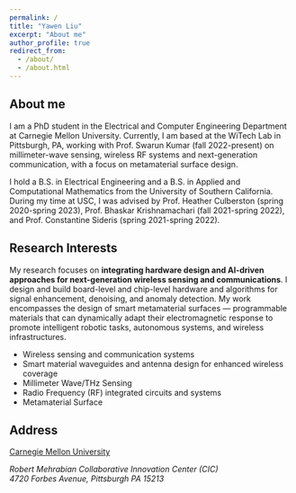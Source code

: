 ```yaml
---
permalink: /
title: "Yawen Liu"
excerpt: "About me"
author_profile: true
redirect_from: 
  - /about/
  - /about.html
---
```


About me
------ 
I am a PhD student in the Electrical and Computer Engineering Department at Carnegie Mellon University. Currently, I am based at the WiTech Lab in Pittsburgh, PA, working with Prof. Swarun Kumar (fall 2022-present) on millimeter-wave sensing, wireless RF systems and next-generation communication, with a focus on metamaterial surface design. 

I hold a B.S. in Electrical Engineering and a B.S. in Applied and Computational Mathematics from the University of Southern California. During my time at USC, I was advised by Prof. Heather Culberston (spring 2020-spring 2023), Prof. Bhaskar Krishnamachari (fall 2021-spring 2022), and Prof. Constantine Sideris (spring 2021-spring 2022).

Research Interests
------ 

My research focuses on **integrating hardware design and AI-driven approaches for next-generation wireless sensing and communications**. I design and build board-level and chip-level hardware and algorithms for signal enhancement, denoising, and anomaly detection. My work encompasses the design of smart metamaterial surfaces — programmable materials that can dynamically adapt their electromagnetic response to promote intelligent robotic tasks, autonomous systems, and wireless infrastructures.

* Wireless sensing and communication systems
* Smart material waveguides and antenna design for enhanced wireless coverage
* Millimeter Wave/THz Sensing
* Radio Frequency (RF) integrated circuits and systems
* Metamaterial Surface

Address
------
[Carnegie Mellon University](https://www.cmu.edu/)
<address>
Robert Mehrabian Collaborative Innovation Center (CIC)<br />4720 Forbes Avenue, Pittsburgh PA 15213<br />
</address>
